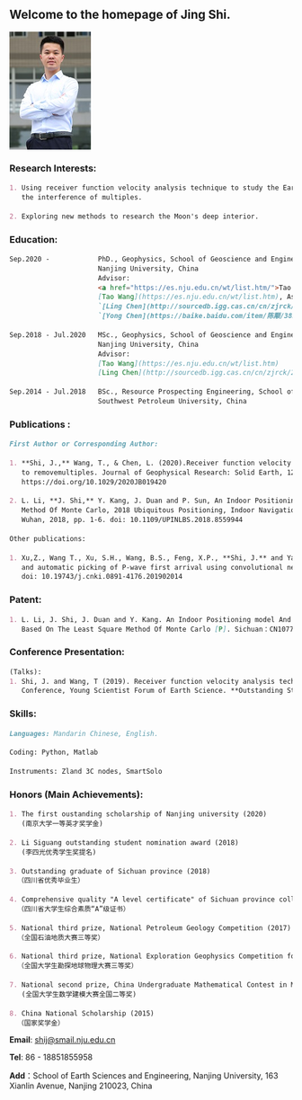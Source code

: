 ## Welcome to the homepage of Jing Shi.


<img src="./photo.jpg" width = "145" height = "210" div align=center />

### Research Interests:
```markdown
1. Using receiver function velocity analysis technique to study the Earth's deep interior without 
   the interference of multiples. 
   
2. Exploring new methods to research the Moon's deep interior.
```

### Education:
```markdown
Sep.2020 -            PhD., Geophysics, School of Geoscience and Engineering, 
                      Nanjing University, China
                      Advisor: 
                      <a href="https://es.nju.edu.cn/wt/list.htm/">Tao Wang</a>
                      [Tao Wang](https://es.nju.edu.cn/wt/list.htm), Associate professor`
                      `[Ling Chen](http://sourcedb.igg.cas.cn/cn/zjrck/200907/t20090713_2065480.html), Research professorship`
                      `[Yong Chen](https://baike.baidu.com/item/陈颙/3825687?fr=aladdin), Academicians`

Sep.2018 - Jul.2020   MSc., Geophysics, School of Geoscience and Engineering, 
                      Nanjing University, China
                      Advisor: 
                      [Tao Wang](https://es.nju.edu.cn/wt/list.htm)
                      [Ling Chen](http://sourcedb.igg.cas.cn/cn/zjrck/200907/t20090713_2065480.html), Research professorship

Sep.2014 - Jul.2018   BSc., Resource Prospecting Engineering, School of Geoscience and Technology, 
                      Southwest Petroleum University, China
```

### Publications :
```markdown
First Author or Corresponding Author:

1. **Shi, J.,** Wang, T., & Chen, L. (2020).Receiver function velocity analysis technique and its application 
   to removemultiples. Journal of Geophysical Research: Solid Earth, 125,e2020JB019420. 
   https://doi.org/10.1029/2020JB019420

2. L. Li, **J. Shi,** Y. Kang, J. Duan and P. Sun, An Indoor Positioning Research Based On The Least Square 
   Method Of Monte Carlo, 2018 Ubiquitous Positioning, Indoor Navigation and Location-Based Services (UPINLBS), 
   Wuhan, 2018, pp. 1-6. doi: 10.1109/UPINLBS.2018.8559944
   
Other publications:

1. Xu,Z., Wang T., Xu, S.H., Wang, B.S., Feng, X.P., **Shi, J.** and Yang, M.H., 2019, Active source seismic identification
   and automatic picking of P-wave first arrival using convolutional neural network, Earthquake research in China,
   doi: 10.19743/j.cnki.0891-4176.201902014
```

### Patent:
```markdown
1. L. Li, J. Shi, J. Duan and Y. Kang. An Indoor Positioning model And Its Construction Method And Application 
   Based On The Least Square Method Of Monte Carlo [P]. Sichuan：CN107786939B,2020-08-14.
```   

### Conference Presentation:
```markdown
(Talks):
1. Shi, J. and Wang, T (2019). Receiver function velocity analysis technique and its application to removemultiples.
   Conference, Young Scientist Forum of Earth Science. **Outstanding Student Oral Report Award**
``` 

### Skills:
```markdown
Languages: Mandarin Chinese, English.

Coding: Python, Matlab

Instruments: Zland 3C nodes, SmartSolo 
``` 

### Honors (Main Achievements):
```markdown
1. The first oustanding scholarship of Nanjing university (2020)
   (南京大学一等英才奖学金)
   
2. Li Siguang outstanding student nomination award (2018) 
   (李四光优秀学生奖提名)

3. Outstanding graduate of Sichuan province (2018)
  （四川省优秀毕业生）

4. Comprehensive quality "A level certificate" of Sichuan province college students (2018)
  （四川省大学生综合素质“A”级证书）

5. National third prize, National Petroleum Geology Competition (2017)
  （全国石油地质大赛三等奖）
   
6. National third prize, National Exploration Geophysics Competition for College Students (2017)
  （全国大学生勘探地球物理大赛三等奖）

7. National second prize, China Undergraduate Mathematical Contest in Model (2016)
   (全国大学生数学建模大赛全国二等奖)

8. China National Scholarship (2015)
  （国家奖学金）
``` 

**Email**: shij@smail.nju.edu.cn

**Tel**:  86 - 18851855958

**Add**：School of Earth Sciences and Engineering, 
                     Nanjing University, 163 Xianlin Avenue, 
                     Nanjing 210023, China


